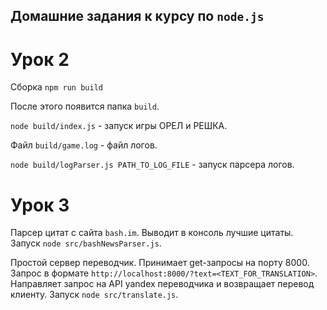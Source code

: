 ## Домашние задания к курсу по `node.js`

# Урок 2

Сборка `npm run build`

После этого появится папка `build`. 

`node build/index.js` - запуск игры ОРЕЛ и РЕШКА.

Файл `build/game.log` - файл логов.

`node build/logParser.js PATH_TO_LOG_FILE` - запуск парсера логов.

# Урок 3

Парсер цитат с сайта `bash.im`.
Выводит в консоль лучшие цитаты.
Запуск `node src/bashNewsParser.js`.

Простой сервер переводчик.
Принимает get-запросы на порту 8000.
Запрос в формате `http://localhost:8000/?text=<TEXT_FOR_TRANSLATION>`.
Направляет запрос на API yandex переводчика и возвращает перевод клиенту.
Запуск `node src/translate.js`.



